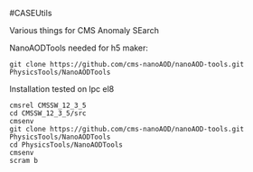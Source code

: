 #CASEUtils

Various things for CMS Anomaly SEarch

NanoAODTools needed for h5 maker: 
```
git clone https://github.com/cms-nanoAOD/nanoAOD-tools.git PhysicsTools/NanoAODTools
```

Installation tested on lpc el8
```
cmsrel CMSSW_12_3_5
cd CMSSW_12_3_5/src
cmsenv
git clone https://github.com/cms-nanoAOD/nanoAOD-tools.git PhysicsTools/NanoAODTools
cd PhysicsTools/NanoAODTools
cmsenv
scram b
```
